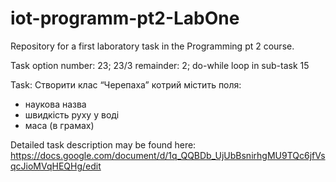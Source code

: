 # iot-programm-pt2-LabOne
Repository for a first laboratory task in the Programming pt 2 course.

Task option number: 23;
23/3 remainder: 2;
do-while loop in sub-task 15

Task:
Створити клас “Черепаха” котрий містить поля:
- наукова назва
- швидкість руху у воді
- маса (в грамах)


Detailed task description may be found here:
https://docs.google.com/document/d/1q_QQBDb_UjUbBsnirhgMU9TQc6jfVsqcJioMVqHEQHg/edit
